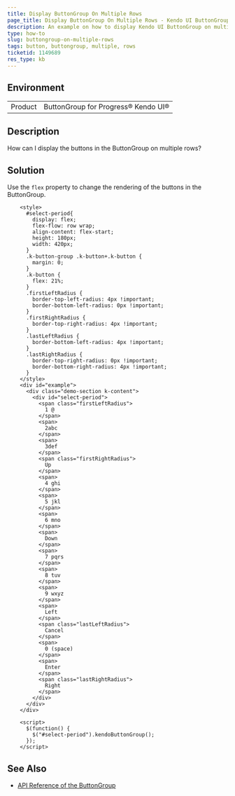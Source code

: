 ```yaml
---
title: Display ButtonGroup On Multiple Rows
page_title: Display ButtonGroup On Multiple Rows - Kendo UI ButtonGroup for jQuery
description: An example on how to display Kendo UI ButtonGroup on multiple rows.
type: how-to
slug: buttongroup-on-multiple-rows
tags: button, buttongroup, multiple, rows
ticketid: 1149689
res_type: kb
---
```


## Environment

<table>
 <tr>
  <td>Product</td>
  <td>ButtonGroup for Progress® Kendo UI®</td>
 </tr> 
</table>

## Description

How can I display the buttons in the ButtonGroup on multiple rows? 

## Solution

Use the `flex` property to change the rendering of the buttons in the ButtonGroup.

```dojo
    <style>
      #select-period{
        display: flex;
        flex-flow: row wrap;
        align-content: flex-start;
        height: 180px;
        width: 420px;
      }
      .k-button-group .k-button+.k-button {
        margin: 0;
      }
      .k-button {
        flex: 21%;
      }
      .firstLeftRadius {
        border-top-left-radius: 4px !important;
        border-bottom-left-radius: 0px !important;
      }    
      .firstRightRadius {
        border-top-right-radius: 4px !important;
      }    
      .lastLeftRadius {
        border-bottom-left-radius: 4px !important;
      }
      .lastRightRadius {
        border-top-right-radius: 0px !important;
        border-bottom-right-radius: 4px !important;
      }
    </style>
    <div id="example">
      <div class="demo-section k-content">
        <div id="select-period">
          <span class="firstLeftRadius">
            1 @
          </span>
          <span>
            2abc
          </span>
          <span>
            3def
          </span>
          <span class="firstRightRadius">
            Up
          </span>
          <span>
            4 ghi
          </span>
          <span>
            5 jkl
          </span>
          <span>
            6 mno
          </span>
          <span>
            Down
          </span>
          <span>
            7 pqrs
          </span>
          <span>
            8 tuv
          </span>
          <span>
            9 wxyz
          </span>
          <span>
            Left
          </span>
          <span class="lastLeftRadius">
            Cancel
          </span>
          <span>
            0 (space)
          </span>
          <span>
            Enter
          </span>
          <span class="lastRightRadius">
            Right
          </span>
        </div>
      </div>
    </div>

    <script>
      $(function() {
        $("#select-period").kendoButtonGroup();
      });
    </script>
```

## See Also

* [API Reference of the ButtonGroup](https://docs.telerik.com/kendo-ui/api/javascript/ui/buttongroup)
